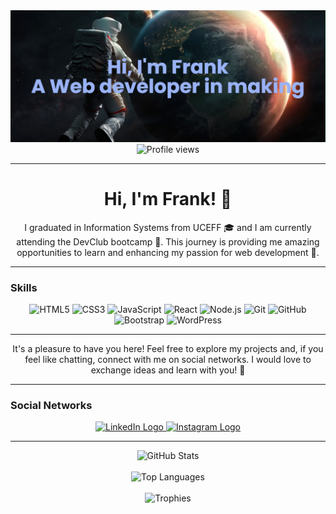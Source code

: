 <div align="center">
  <img src="banner.png" alt="banner"/>
  <br>
  <img src="https://komarev.com/ghpvc/?username=frankjungblut&color=green" alt="Profile views"/>
</div>

---

<div align="center">
  <h1>Hi, I'm Frank! 👋</h1>
  <p>
    I graduated in Information Systems from UCEFF 🎓 and I am currently attending the DevClub bootcamp 🚀. This journey is providing me amazing opportunities to learn and enhancing my passion for web development 💖.
  </p>
</div>

---

### Skills
<div align="center">
  <img src="https://cdn.jsdelivr.net/gh/devicons/devicon@latest/icons/html5/html5-original.svg" height="32px" alt="HTML5"/>
  <img src="https://cdn.jsdelivr.net/gh/devicons/devicon@latest/icons/css3/css3-original.svg" height="32px" alt="CSS3"/>
  <img src="https://cdn.jsdelivr.net/gh/devicons/devicon@latest/icons/javascript/javascript-original.svg" height="32px" alt="JavaScript"/>
  <img src="https://cdn.jsdelivr.net/gh/devicons/devicon@latest/icons/react/react-original.svg" height="32px" alt="React"/>
  <img src="https://cdn.jsdelivr.net/gh/devicons/devicon@latest/icons/nodejs/nodejs-line-wordmark.svg" height="32px" alt="Node.js"/>
  <img src="https://cdn.jsdelivr.net/gh/devicons/devicon@latest/icons/git/git-original.svg" height="32px" alt="Git"/>
  <img src="https://cdn.jsdelivr.net/gh/devicons/devicon@latest/icons/github/github-original.svg" height="32px" alt="GitHub"/>
  <img src="https://cdn.jsdelivr.net/gh/devicons/devicon@latest/icons/bootstrap/bootstrap-original.svg" height="32px" alt="Bootstrap"/>
  <img src="https://cdn.jsdelivr.net/gh/devicons/devicon@latest/icons/wordpress/wordpress-plain.svg" height="32px" alt="WordPress"/>
</div>

---

<div align="center">
  <p>
    It's a pleasure to have you here! Feel free to explore my projects and, if you feel like chatting, connect with me on social networks. I would love to exchange ideas and learn with you! 🚀
  </p>
</div>

---

### Social Networks
<div align="center">
  <a href="https://www.linkedin.com/in/frankjungblut/" target="_blank">
    <img src="https://img.shields.io/badge/LinkedIn-0A66C2.svg?style=for-the-badge&logo=LinkedIn&logoColor=white" alt="LinkedIn Logo" width="150px"/>
  </a>
  <a href="https://www.instagram.com/franksjungblut/" target="_blank">
    <img src="https://img.shields.io/badge/Instagram-E4405F.svg?style=for-the-badge&logo=Instagram&logoColor=white" alt="Instagram Logo" width="150px"/>
  </a>
</div>

---

<div align="center">
  <img src="https://github-readme-stats.vercel.app/api?username=frankjungblut&show_icons=true&theme=transparent" alt="GitHub Stats"/>
  <br><br>
  <img src="https://github-readme-stats.vercel.app/api/top-langs/?username=frankjungblut&layout=compact" alt="Top Languages"/>
  <br><br>
  <img src="https://github-profile-trophy.vercel.app/?username=frankjungblut&theme=onedark" alt="Trophies"/>
</div>
